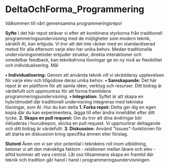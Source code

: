 # DeltaOchForma_Programmering
Välkommen till vårt gemensamma programmeringsrepo!

**Syfte**
I det här repot strävar vi efter att kombinera styrkorna från traditionell programmeringsundervisning med de möjligheter som modern teknik, särskilt AI, kan erbjuda. Vi tror att det inte räcker med en standardiserad metod för alla eftersom varje elev har unika behov. Medan traditionella undervisningsmetoder erbjuder struktur, direkta interaktioner och omedelbar feedback, kan teknikdrivna lösningar ge en ny nivå av flexibilitet och individualisering.
Mål

**•	Individualisering:** Genom att använda teknik vill vi skräddarsy upplevelsen för varje elev och tillgodose deras unika behov.
**•	Samskapande:** Det här repot är en plattform för att samla idéer, verktyg och resurser. Ditt bidrag är värdefullt och uppmuntras för att forma framtidens programmeringsundervisning.
**•	Integration:** Syftet är att skapa en hybridmodell där traditionell undervisning integreras med tekniska lösningar, som AI.
Hur du kan delta
**1.	Forka repot:** Detta ger dig en egen kopia där du kan experimentera, lägga till eller ändra innehållet efter ditt tycke.
**2.	Skapa en pull request:** Om du tror att dina ändringar bör inkluderas i huvudrepon, skicka en pull request. Vi uppmuntrar deltagande och ditt bidrag är värdefullt.
**3.	Diskussion:** Använd "Issues"-funktionen för att starta en diskussion kring specifika ämnen eller förslag.

**Slutord**
Även om vi ser stor potential i teknikens roll inom utbildning, betonar vi att den mänskliga faktorn - relationen mellan lärare och elev - alltid kommer att vara central. Låt oss tillsammans skapa en framtid där teknik och tradition går hand i hand i programmeringsundervisningen.
